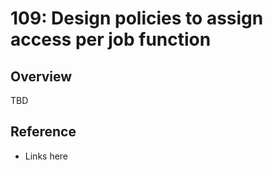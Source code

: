 # 109: Design policies to assign access per job function

## Overview

TBD

## Reference

* Links here

